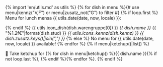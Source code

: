 {% import 'en/utils.md' as utils %}
{% for dish in menu %}{# use menu|kennz("V,F") or menu|zusatz_not("G") to filter #}
{% if loop.first %}
Menu for lunch mensa {{ utils.date(date, now, locale) }}:

{% endif %}
{{ utils.icon_dish(dish.warengruppe[0]) }} *{{ dish.name }}*
        {{ "%1.2f€"|format(dish.stud) }} _{{ utils.icons_kennz(dish.kennz) }} {{ dish.zusatz.keys()|join(",") }}_
{% else %}
No menu for {{ utils.date(date, now, locale) }} available!
{% endfor %}
{% if menu|ketchup()|list() %}

🍅 Take ketchup for {% for dish in menu|ketchup() %}{{ dish.name }}{% if not loop.last %}, {% endif %}{% endfor %}.
{% endif %}
